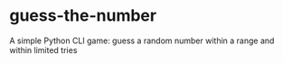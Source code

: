 # guess-the-number
A simple Python CLI game: guess a random number within a range and within limited tries

